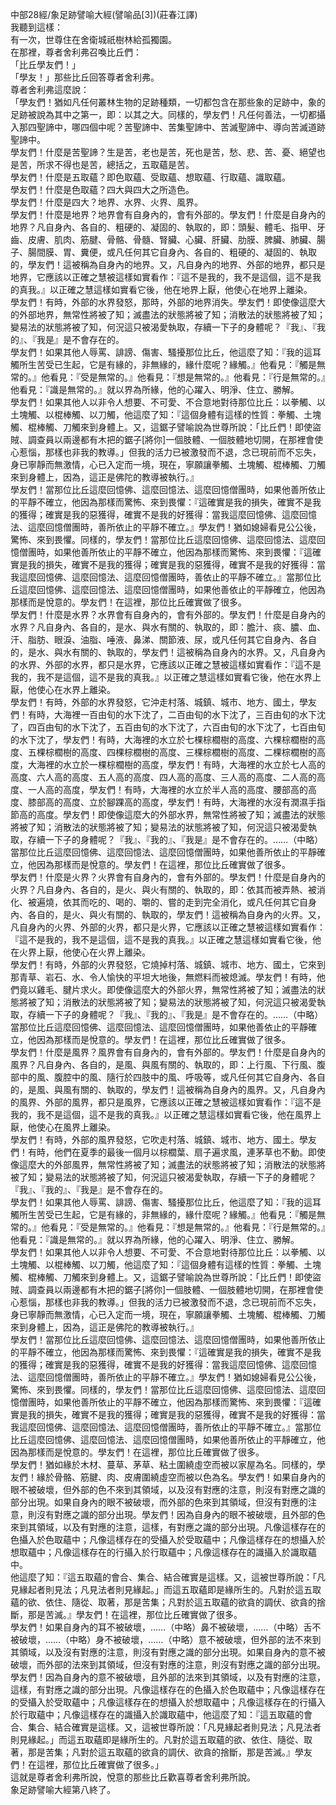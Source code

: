 中部28經/象足跡譬喻大經(譬喻品[3])(莊春江譯)  
我聽到這樣：  
有一次，世尊住在舍衛城祇樹林給孤獨園。  
在那裡，尊者舍利弗召喚比丘們：  
「比丘學友們！」  
「學友！」那些比丘回答尊者舍利弗。  
尊者舍利弗這麼說：  
「學友們！猶如凡任何叢林生物的足跡種類，一切都包含在那些象的足跡中，象的足跡被說為其中之第一，即：以其之大。同樣的，學友們！凡任何善法，一切都攝入那四聖諦中，哪四個中呢？苦聖諦中、苦集聖諦中、苦滅聖諦中、導向苦滅道跡聖諦中。  
學友們！什麼是苦聖諦？生是苦，老也是苦，死也是苦，愁、悲、苦、憂、絕望也是苦，所求不得也是苦，總括之，五取蘊是苦。  
學友們！什麼是五取蘊？即色取蘊、受取蘊、想取蘊、行取蘊、識取蘊。  
學友們！什麼是色取蘊？四大與四大之所造色。  
學友們！什麼是四大？地界、水界、火界、風界。  
學友們！什麼是地界？地界會有自身內的，會有外部的。學友們！什麼是自身內的地界？凡自身內、各自的、粗硬的、凝固的、執取的，即：頭髮、體毛、指甲、牙齒、皮膚、肌肉、筋腱、骨骼、骨髓、腎臟、心臟、肝臟、肋膜、脾臟、肺臟、腸子、腸間膜、胃、糞便，或凡任何其它自身內、各自的、粗硬的、凝固的、執取的，學友們！這被稱為自身內的地界。又，凡自身內的地界、外部的地界，都只是地界，它應該以正確之慧被這樣如實看作：『這不是我的，我不是這個，這不是我的真我。』以正確之慧這樣如實看它後，他在地界上厭，他使心在地界上離染。  
學友們！有時，外部的水界發怒，那時，外部的地界消失。學友們！即使像這麼大的外部地界，無常性將被了知；滅盡法的狀態將被了知；消散法的狀態將被了知；變易法的狀態將被了知，何況這只被渴愛執取，存續一下子的身體呢？『我』、『我的』、『我是』是不會存在的。  
學友們！如果其他人辱罵、誹謗、傷害、騷擾那位比丘，他這麼了知：『我的這耳觸所生苦受已生起，它是有緣的，非無緣的，緣什麼呢？緣觸。』他看見：『觸是無常的。』他看見：『受是無常的。』他看見：『想是無常的。』他看見：『行是無常的。』他看見：『識是無常的。』就以界為所緣，他的心躍入、明淨、住立、勝解。  
學友們！如果其他人以非令人想要、不可愛、不合意地對待那位比丘：以拳觸、以土塊觸、以棍棒觸、以刀觸，他這麼了知：『這個身體有這樣的性質：拳觸、土塊觸、棍棒觸、刀觸來到身體上。又，這鋸子譬喻說為世尊所說：「比丘們！即使盜賊、調查員以兩邊都有木把的鋸子[將你]一個肢體、一個肢體地切開，在那裡會使心惹惱，那樣也非我的教導。」但我的活力已被激發而不退，念已現前而不忘失，身已寧靜而無激情，心已入定而一境，現在，寧願讓拳觸、土塊觸、棍棒觸、刀觸來到身體上，因為，這正是佛陀的教導被執行。』  
學友們！當那位比丘這麼回憶佛、這麼回憶法、這麼回憶僧團時，如果他善所依止的平靜不確立，他因為那樣而驚怖、來到畏懼：『這確實是我的損失，確實不是我的獲得；確實是我的惡獲得，確實不是我的好獲得：當我這麼回憶佛、這麼回憶法、這麼回憶僧團時，善所依止的平靜不確立。』學友們！猶如媳婦看見公公後，驚怖、來到畏懼。同樣的，學友們！當那位比丘這麼回憶佛、這麼回憶法、這麼回憶僧團時，如果他善所依止的平靜不確立，他因為那樣而驚怖、來到畏懼：『這確實是我的損失，確實不是我的獲得；確實是我的惡獲得，確實不是我的好獲得：當我這麼回憶佛、這麼回憶法、這麼回憶僧團時，善依止的平靜不確立。』當那位比丘這麼回憶佛、這麼回憶法、這麼回憶僧團時，如果他善依止的平靜確立，他因為那樣而是悅意的。學友們！在這裡，那位比丘確實做了很多。  
學友們！什麼是水界？水界會有自身內的，會有外部的。學友們！什麼是自身內的水界？凡自身內、各自的，是水、與水有關的、執取的，即：膽汁、痰、膿、血、汗、脂肪、眼淚、油脂、唾液、鼻涕、關節液、尿，或凡任何其它自身內、各自的，是水、與水有關的、執取的，學友們！這被稱為自身內的水界。又，凡自身內的水界、外部的水界，都只是水界，它應該以正確之慧被這樣如實看作：『這不是我的，我不是這個，這不是我的真我。』以正確之慧這樣如實看它後，他在水界上厭，他使心在水界上離染。  
學友們！有時，外部的水界發怒，它沖走村落、城鎮、城市、地方、國土，學友們！有時，大海裡一百由旬的水下沈了，二百由旬的水下沈了，三百由旬的水下沈了，四百由旬的水下沈了，五百由旬的水下沈了，六百由旬的水下沈了，七百由旬的水下沈了，學友們！有時，大海裡的水立於七棵棕櫚樹的高度、六棵棕櫚樹的高度、五棵棕櫚樹的高度、四棵棕櫚樹的高度、三棵棕櫚樹的高度、二棵棕櫚樹的高度，大海裡的水立於一棵棕櫚樹的高度，學友們！有時，大海裡的水立於七人高的高度、六人高的高度、五人高的高度、四人高的高度、三人高的高度、二人高的高度、一人高的高度，學友們！有時，大海裡的水立於半人高的高度、腰部高的高度、膝部高的高度、立於腳踝高的高度，學友們！有時，大海裡的水沒有潤濕手指節高的高度。學友們！即使像這麼大的外部水界，無常性將被了知；滅盡法的狀態將被了知；消散法的狀態將被了知；變易法的狀態將被了知，何況這只被渴愛執取，存續一下子的身體呢？『我』、『我的』、『我是』是不會存在的。……（中略）當那位比丘這麼回憶佛、這麼回憶法、這麼回憶僧團時，如果他善所依止的平靜確立，他因為那樣而是悅意的。學友們！在這裡，那位比丘確實做了很多。  
學友們！什麼是火界？火界會有自身內的，會有外部的。學友們！什麼是自身內的火界？凡自身內、各自的，是火、與火有關的、執取的，即：依其而被弄熱、被消化、被遍燒，依其而吃的、喝的、嚼的、嘗的走到完全消化，或凡任何其它自身內、各自的，是火、與火有關的、執取的，學友們！這被稱為自身內的火界。又，凡自身內的火界、外部的火界，都只是火界，它應該以正確之慧被這樣如實看作：『這不是我的，我不是這個，這不是我的真我。』以正確之慧這樣如實看它後，他在火界上厭，他使心在火界上離染。  
學友們！有時，外部的火界發怒，它燒掉村落、城鎮、城市、地方、國土，它來到那青草、岩石、水、令人愉快的平坦大地後，無燃料而被熄滅。學友們！有時，他們竟以雞毛、腱片求火。即使像這麼大的外部火界，無常性將被了知；滅盡法的狀態將被了知；消散法的狀態將被了知；變易法的狀態將被了知，何況這只被渴愛執取，存續一下子的身體呢？『我』、『我的』、『我是』是不會存在的。……（中略）當那位比丘這麼回憶佛、這麼回憶法、這麼回憶僧團時，如果他善依止的平靜確立，他因為那樣而是悅意的。學友們！在這裡，那位比丘確實做了很多。  
學友們！什麼是風界？風界會有自身內的，會有外部的。學友們！什麼是自身內的風界？凡自身內、各自的，是風、與風有關的、執取的，即：上行風、下行風、腹部中的風、腹腔中的風、隨行於四肢中的風、呼吸等，或凡任何其它自身內、各自的，是風、與風有關的、執取的，學友們！這被稱為自身內的風界。又，凡自身內的風界、外部的風界，都只是風界，它應該以正確之慧被這樣如實看作：『這不是我的，我不是這個，這不是我的真我。』以正確之慧這樣如實看它後，他在風界上厭，他使心在風界上離染。  
學友們！有時，外部的風界發怒，它吹走村落、城鎮、城市、地方、國土。學友們！有時，他們在夏季的最後一個月以棕櫚葉、扇子遍求風，連茅草也不動。即使像這麼大的外部風界，無常性將被了知；滅盡法的狀態將被了知；消散法的狀態將被了知；變易法的狀態將被了知，何況這只被渴愛執取，存續一下子的身體呢？『我』、『我的』、『我是』是不會存在的。  
學友們！如果其他人辱罵、誹謗、傷害、騷擾那位比丘，他這麼了知：『我的這耳觸所生苦受已生起，它是有緣的，非無緣的，緣什麼呢？緣觸。』他看見：『觸是無常的。』他看見：『受是無常的。』他看見：『想是無常的。』他看見：『行是無常的。』他看見：『識是無常的。』就以界為所緣，他的心躍入、明淨、住立、勝解。  
學友們！如果其他人以非令人想要、不可愛、不合意地對待那位比丘：以拳觸、以土塊觸、以棍棒觸、以刀觸，他這麼了知：『這個身體有這樣的性質：拳觸、土塊觸、棍棒觸、刀觸來到身體上。又，這鋸子譬喻說為世尊所說：「比丘們！即使盜賊、調查員以兩邊都有木把的鋸子[將你]一個肢體、一個肢體地切開，在那裡會使心惹惱，那樣也非我的教導。」但我的活力已被激發而不退，念已現前而不忘失，身已寧靜而無激情，心已入定而一境，現在，寧願讓拳觸、土塊觸、棍棒觸、刀觸來到身體上，因為，這正是佛陀的教導被執行。』  
學友們！當那位比丘這麼回憶佛、這麼回憶法、這麼回憶僧團時，如果他善所依止的平靜不確立，他因為那樣而驚怖、來到畏懼：『這確實是我的損失，確實不是我的獲得；確實是我的惡獲得，確實不是我的好獲得：當我這麼回憶佛、這麼回憶法、這麼回憶僧團時，善所依止的平靜不確立。』學友們！猶如媳婦看見公公後，驚怖、來到畏懼。同樣的，學友們！當那位比丘這麼回憶佛、這麼回憶法、這麼回憶僧團時，如果他善所依止的平靜不確立，他因為那樣而驚怖、來到畏懼：『這確實是我的損失，確實不是我的獲得；確實是我的惡獲得，確實不是我的好獲得：當我這麼回憶佛、這麼回憶法、這麼回憶僧團時，善所依止的平靜不確立。』當那位比丘這麼回憶佛、這麼回憶法、這麼回憶僧團時，如果他善所依止的平靜確立，他因為那樣而是悅意的。學友們！在這裡，那位比丘確實做了很多。  
學友們！猶如緣於木材、蔓草、茅草、粘土圍繞虛空而被以家屋為名。同樣的，學友們！緣於骨骼、筋腱、肉、皮膚圍繞虛空而被以色為名。學友們！如果自身內的眼不被破壞，但外部的色不來到其領域，以及沒有對應的注意，則沒有對應之識的部分出現。如果自身內的眼不被破壞，而外部的色來到其領域，但沒有對應的注意，則沒有對應之識的部分出現。學友們！因為自身內的眼不被破壞，且外部的色來到其領域，以及有對應的注意，這樣，有對應之識的部分出現。凡像這樣存在的色攝入於色取蘊中；凡像這樣存在的受攝入於受取蘊中；凡像這樣存在的想攝入於想取蘊中；凡像這樣存在的行攝入於行取蘊中；凡像這樣存在的識攝入於識取蘊中。  
他這麼了知：『這五取蘊的會合、集合、結合確實是這樣。又，這被世尊所說：「凡見緣起者則見法；凡見法者則見緣起。」而這五取蘊即是緣所生的。凡對於這五取蘊的欲、依住、隨從、取著，那是苦集；凡對於這五取蘊的欲貪的調伏、欲貪的捨斷，那是苦滅。』學友們！在這裡，那位比丘確實做了很多。  
學友們！如果自身內的耳不被破壞，……（中略）鼻不被破壞，……（中略）舌不被破壞，……（中略）身不被破壞，……（中略）意不被破壞，但外部的法不來到其領域，以及沒有對應的注意，則沒有對應之識的部分出現。如果自身內的意不被破壞，而外部的法來到其領域，但沒有對應的注意，則沒有對應之識的部分出現。學友們！因為自身內的意不被破壞，且外部的法來到其領域，以及有對應的注意，這樣，有對應之識的部分出現。凡像這樣存在的色攝入於色取蘊中；凡像這樣存在的受攝入於受取蘊中；凡像這樣存在的想攝入於想取蘊中；凡像這樣存在的行攝入於行取蘊中；凡像這樣存在的識攝入於識取蘊中，他這麼了知：『這五取蘊的會合、集合、結合確實是這樣。又，這被世尊所說：「凡見緣起者則見法；凡見法者則見緣起。」而這五取蘊即是緣所生的。凡對於這五取蘊的欲、依住、隨從、取著，那是苦集；凡對於這五取蘊的欲貪的調伏、欲貪的捨斷，那是苦滅。』學友們！在這裡，那位比丘確實做了很多。」  
這就是尊者舍利弗所說，悅意的那些比丘歡喜尊者舍利弗所說。  
象足跡譬喻大經第八終了。  
  
  
